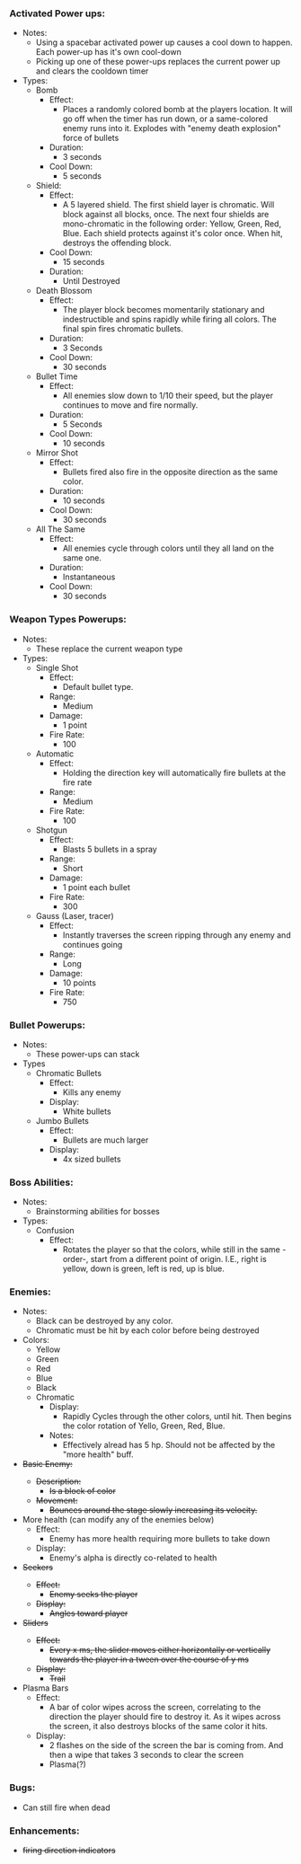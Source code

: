 ### Activated Power ups: 
  * Notes:
    * Using a spacebar activated power up causes a cool down to happen. Each power-up has it's own cool-down
    * Picking up one of these power-ups replaces the current power up and clears the cooldown timer
  * Types:
    * Bomb
      * Effect:
        * Places a randomly colored bomb at the players location. It will go off when the timer has run down, or a same-colored enemy runs into it. Explodes with "enemy death explosion" force of bullets
      * Duration:
        * 3 seconds
      * Cool Down: 
        * 5 seconds
    * Shield:
      * Effect: 
        * A 5 layered shield. The first shield layer is chromatic. Will block against all blocks, once. The next four shields are mono-chromatic in the following order: Yellow, Green, Red, Blue. Each shield protects against it's color once. When hit, destroys the offending block.
      * Cool Down: 
        * 15 seconds
      * Duration:
        * Until Destroyed
    * Death Blossom
      * Effect: 
        * The player block becomes momentarily stationary and indestructible and spins rapidly while firing all colors. The final spin fires chromatic bullets.
      * Duration:
        * 3 Seconds
      * Cool Down: 
        * 30 seconds 
    * Bullet Time
      * Effect:
        * All enemies slow down to 1/10 their speed, but the player continues to move and fire normally. 
      * Duration:
        * 5 Seconds
      * Cool Down: 
        * 10 seconds
    * Mirror Shot
      * Effect:
        * Bullets fired also fire in the opposite direction as the same color.
      * Duration:
        * 10 seconds
      * Cool Down:
        * 30 seconds
    * All The Same
      * Effect:
        * All enemies cycle through colors until they all land on the same one.
      * Duration:
        * Instantaneous
      * Cool Down:
        * 30 seconds

### Weapon Types Powerups:
  * Notes:
    * These replace the current weapon type
  * Types: 
    * Single Shot
      * Effect: 
        * Default bullet type.
      * Range: 
        * Medium
      * Damage:
        * 1 point
      * Fire Rate:
        * 100
    * Automatic
      * Effect:
        * Holding the direction key will automatically fire bullets at the fire rate
      * Range:
        * Medium
      * Fire Rate:
        * 100
    * Shotgun
      * Effect:
        * Blasts 5 bullets in a spray
      * Range:
        * Short
      * Damage: 
        * 1 point each bullet
      * Fire Rate:
        * 300
    * Gauss (Laser, tracer)
      * Effect: 
        * Instantly traverses the screen ripping through any enemy and continues going
      * Range:
        * Long
      * Damage: 
        * 10 points
      * Fire Rate: 
        * 750

### Bullet Powerups:
  * Notes:
    * These power-ups can stack
  * Types
    * Chromatic Bullets
      * Effect:
        * Kills any enemy
      * Display:
        * White bullets
    * Jumbo Bullets
      * Effect: 
        * Bullets are much larger
      * Display:
        * 4x sized bullets

### Boss Abilities:
  * Notes:
    * Brainstorming abilities for bosses
  * Types:
    * Confusion
      * Effect:
        * Rotates the player so that the colors, while still in the same -order-, start from a different point of origin. I.E., right is yellow, down is green, left is red, up is blue.

### Enemies:
  * Notes: 
    * Black can be destroyed by any color.
    * Chromatic must be hit by each color before being destroyed
  * Colors:
    * Yellow
    * Green
    * Red
    * Blue
    * Black
    * Chromatic
      * Display:
        * Rapidly Cycles through the other colors, until hit. Then begins the color rotation of Yello, Green, Red, Blue.
      * Notes:
        * Effectively alread has 5 hp. Should not be affected by the "more health" buff.
  * <del>Basic Enemy:
    * Description:
      * Is a block of color</del>
    * Movement:
      * Bounces around the stage slowly increasing its velocity.
  * More health (can modify any of the enemies below)
    * Effect:
      * Enemy has more health requiring more bullets to take down
    * Display:
      * Enemy's alpha is directly co-related to health
  * <del>Seekers
    * Effect:
      * Enemy seeks the player
    * Display: 
      * Angles toward player</del>
  * <del>Sliders
    * Effect:
      * Every x ms, the slider moves either horizontally or vertically towards the player in a tween over the course of y ms
    * Display:
      * Trail</del>
  * Plasma Bars
    * Effect:
      * A bar of color wipes across the screen, correlating to the direction the player should fire to destroy it. As it wipes across the screen, it also destroys blocks of the same color it hits.
    * Display:
      * 2 flashes on the side of the screen the bar is coming from. And then a wipe that takes 3 seconds to clear the screen
      * Plasma(?)

### Bugs:
  * Can still fire when dead

### Enhancements:
  * <del>firing direction indicators</del>

